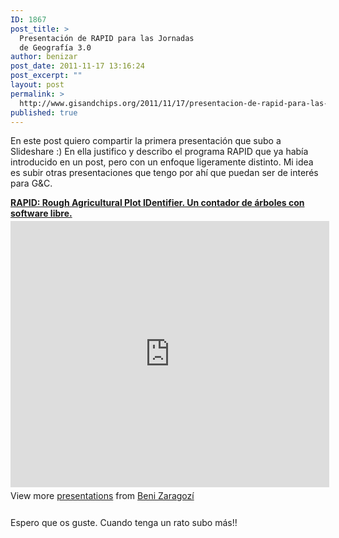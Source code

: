 ```yaml
---
ID: 1867
post_title: >
  Presentación de RAPID para las Jornadas
  de Geografía 3.0
author: benizar
post_date: 2011-11-17 13:16:24
post_excerpt: ""
layout: post
permalink: >
  http://www.gisandchips.org/2011/11/17/presentacion-de-rapid-para-las-jornadas-de-geografia-3-0/
published: true
---
```

En este post quiero compartir la primera presentación que subo a Slideshare :) En ella justifico y describo el programa RAPID que ya había introducido en un post, pero con un enfoque ligeramente distinto. Mi idea es subir otras presentaciones que tengo por ahí que puedan ser de interés para G&amp;C.

<div style="width:510px" id="__ss_10197659"> <strong style="display:block;margin:12px 0 4px"><a href="http://www.slideshare.net/BeniZaragoz/rapid-10197659" title="RAPID: Rough Agricultural Plot IDentifier. Un contador de árboles con software libre. " target="_blank">RAPID: Rough Agricultural Plot IDentifier. Un contador de árboles con software libre. </a></strong> <iframe src="http://www.slideshare.net/slideshow/embed_code/10197659" width="510" height="426" frameborder="0" marginwidth="0" marginheight="0" scrolling="no"></iframe> <div style="padding:5px 0 12px"> View more <a href="http://www.slideshare.net/" target="_blank">presentations</a> from <a href="http://www.slideshare.net/BeniZaragoz" target="_blank">Beni Zaragozí</a> </div> </div>
 
Espero que os guste. Cuando tenga un rato subo más!!